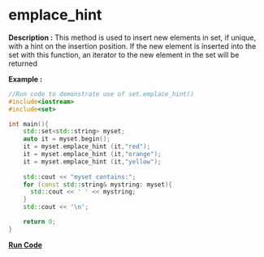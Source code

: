 # emplace_hint

**Description :**
    This method is used to insert new elements in set, if unique, with a hint on the insertion position. If the new element is inserted into the set with this function, an iterator to the new element in the set will be returned

**Example :**
```cpp
//Run code to demonstrate use of set.emplace_hint()
#include<iostream>
#include<set>

int main(){
    std::set<std::string> myset;
	auto it = myset.begin();
	it = myset.emplace_hint (it,"red");
	it = myset.emplace_hint (it,"orange");
	it = myset.emplace_hint (it,"yellow");
	  
	std::cout << "myset contains:";
    for (const std::string& mystring: myset){
	  std::cout << ' ' << mystring;
	}
	std::cout << '\n';

    return 0;
}

```

**[Run Code](https://ideone.com/HSukoG)**